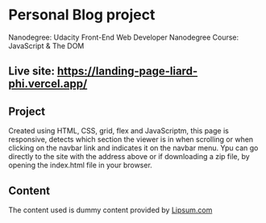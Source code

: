 # Personal Blog project

Nanodegree: Udacity Front-End Web Developer Nanodegree
Course: JavaScript & The DOM

## Live site: https://landing-page-liard-phi.vercel.app/
## Project

Created using HTML, CSS, grid, flex and JavaScriptm, this page is responsive, detects which section the viewer is in when scrolling or when clicking on the navbar link and indicates it on the navbar menu. Ypu can go directly to the site with the address above or if downloading a zip file, by opening the index.html file in your browser.

## Content

The content used is dummy content provided by [Lipsum.com](https://www.lipsum.com/)
